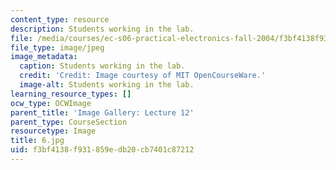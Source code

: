 ```yaml
---
content_type: resource
description: Students working in the lab.
file: /media/courses/ec-s06-practical-electronics-fall-2004/f3bf4138f931859edb20cb7401c87212_6.jpg
file_type: image/jpeg
image_metadata:
  caption: Students working in the lab.
  credit: 'Credit: Image courtesy of MIT OpenCourseWare.'
  image-alt: Students working in the lab.
learning_resource_types: []
ocw_type: OCWImage
parent_title: 'Image Gallery: Lecture 12'
parent_type: CourseSection
resourcetype: Image
title: 6.jpg
uid: f3bf4138-f931-859e-db20-cb7401c87212
---
```

